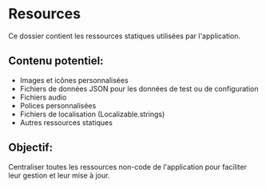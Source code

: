 # Resources

Ce dossier contient les ressources statiques utilisées par l'application.

## Contenu potentiel:

- Images et icônes personnalisées
- Fichiers de données JSON pour les données de test ou de configuration
- Fichiers audio
- Polices personnalisées
- Fichiers de localisation (Localizable.strings)
- Autres ressources statiques

## Objectif:

Centraliser toutes les ressources non-code de l'application pour faciliter leur gestion et leur mise à jour.